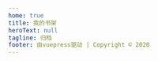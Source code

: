 ```yaml
---
home: true
title: 我的书架
heroText: null
tagline: 归档
footer: 由vuepress驱动 | Copyright © 2020
---
```

<Card/>